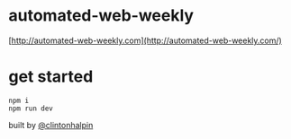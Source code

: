 # automated-web-weekly 
[http://automated-web-weekly.com](http://automated-web-weekly.com/)

# get started
```
npm i 
npm run dev
```

built by [@clintonhalpin](http://twitter.com/clintonhalpin)

